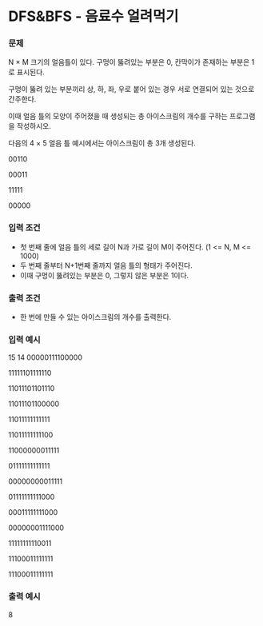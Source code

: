 # DFS&BFS - 음료수 얼려먹기


### 문제
N × M 크기의 얼음틀이 있다. 구멍이 뚫려있는 부분은 0, 칸막이가 존재하는 부분은 1로 표시된다. 

구멍이 뚫려 있는 부분끼리 상, 하, 좌, 우로 붙어 있는 경우 서로 연결되어 있는 것으로 간주한다. 

이때 얼음 틀의 모양이 주어졌을 때 생성되는 총 아이스크림의 개수를 구하는 프로그램을 작성하시오. 

다음의 4 × 5 얼음 틀 예시에서는 아이스크림이 총 3개 생성된다.

00110

00011

11111

00000



### 입력 조건
- 첫 번째 줄에 얼음 틀의 세로 길이 N과 가로 길이 M이 주어진다. (1 <= N, M <= 1000)
- 두 번째 줄부터 N+1번째 줄까지 얼음 틀의 형태가 주어진다.
- 이때 구멍이 뚫려있는 부분은 0, 그렇지 않은 부분은 1이다.


### 출력 조건
- 한 번에 만들 수 있는 아이스크림의 개수를 출력한다.


### 입력 예시
15 14
00000111100000

11111101111110

11011101101110

11011101100000

11011111111111

11011111111100

11000000011111

01111111111111

00000000011111

01111111111000

00011111111000

00000001111000

11111111110011

11100011111111

11100011111111


### 출력 예시
8

